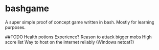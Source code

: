 bashgame
========
A super simple proof of concept game written in bash.  Mostly for learning purposes.


##TODO
Health potions
Experience? Reason to attack bigger mobs
High score list
Way to host on the internet reliably (Windows netcat?)
